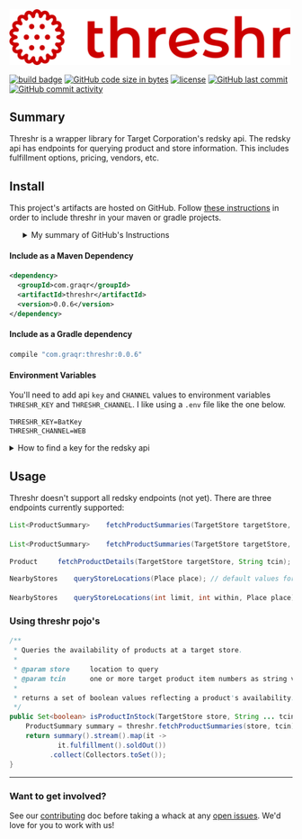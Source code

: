 <img src="header_logo.svg" alt="Threshr - The Target Grocery Harvester" width="500">

[![build badge]][build link]
[![GitHub code size in bytes]][download link]
[![license]][license file]
[![GitHub last commit]][commit history]
[![GitHub commit activity]][commit frequency]

## Summary

Threshr is a wrapper library for Target Corporation's redsky api. The redsky api has endpoints for querying product and store information. This includes fulfillment options, pricing, vendors, etc.


## Install

This project's artifacts are hosted on GitHub. Follow [these instructions] in order to include threshr in your maven or
gradle projects.
<ul>
<details><summary>My summary of GitHub's Instructions</summary>
    <ol>
    At the time of writing this, GitHub doesn't support using GitHub-hosted artifacts without first authenticating. You can do this in two steps:
    <li>Generate a personal access token with <code>read:packages</code> <a href="https://docs.github.com/en/authentication/keeping-your-account-and-data-secure/creating-a-personal-access-token">privileges</a>. </li>
    <li>Add <code><a href="settings.xml">settings.xml</a></code> to your <code>~/.m2/</code> directory (swapping Batman's name and password for your GitHub user and the token from step 1</li>
    </ol>
</details>
</ul>

#### Include as a Maven Dependency
```xml
<dependency>
  <groupId>com.graqr</groupId>
  <artifactId>threshr</artifactId>
  <version>0.0.6</version>
</dependency>
```
#### Include as a Gradle dependency
```groovy
compile "com.graqr:threshr:0.0.6"
```

#### Environment Variables

You'll need to add api `key` and `CHANNEL` values to environment variables `THRESHR_KEY` and `THRESHR_CHANNEL`. I like using a `.env` file like the one below.
```properties
THRESHR_KEY=BatKey
THRESHR_CHANNEL=WEB
```

<details><summary id="api-key">How to find a key for the redsky api</summary><ul>

In the network tab in your browser's dev tools, search for any endpoints from the `redsky.target.com` domain. Below I'm in firefox, from whose context menu I'm given the option to copy an api call's parameters.

![redsky_network-tab_firefox.gif](images%2Fredsky_network-tab_firefox.gif)
</ul></details>

## Usage

Threshr doesn't support all redsky endpoints (not yet). There are three endpoints currently supported:

```java
List<ProductSummary> 	fetchProductSummaries(TargetStore targetStore, Tcin tcin);

List<ProductSummary> 	fetchProductSummaries(TargetStore targetStore, String... tcin) throws ThreshrException;
```
```java
Product 	fetchProductDetails(TargetStore targetStore, String tcin);
```
```java
NearbyStores 	queryStoreLocations(Place place); // default values for limit and within

NearbyStores 	queryStoreLocations(int limit, int within, Place place);
```
    
### Using threshr pojo's 

```java
/**
 * Queries the availability of products at a target store.
 * 
 * @param store     location to query 
 * @param tcin      one or more target product item numbers as string values
 * 
 * returns a set of boolean values reflecting a product's availability.
 */
public Set<boolean> isProductInStock(TargetStore store, String ... tcin) {
    ProductSummary summary = threshr.fetchProductSummaries(store, tcin);
    return summary().stream().map(it -> 
            it.fulfillment().soldOut())
          .collect(Collectors.toSet());
} 
```

___

### Want to get involved?

See our [contributing] doc before taking a whack at any [open issues]. We'd love for you to work with us!


[these instructions]:https://docs.github.com/en/packages/working-with-a-github-packages-registry/working-with-the-apache-maven-registry

[build badge]:https://img.shields.io/github/actions/workflow/status/Graqr/Threshr/mvn-package_pr,push_main.yml?style=plastic&logo=github&label=Build&link=https%3A%2F%2Fgithub.com%2FGraqr%2FThreshr%2Factions%20build-status%20

[build link]:https://github.com/Graqr/Threshr/actions/workflows/mvn-package_pr,push_main.yml?query=branch%3Amain

[open issues]:https://github.com/Graqr/Threshr/issues"open-issues"

[contributing]:Contributing.md

[GitHub code size in bytes]:https://img.shields.io/github/languages/code-size/Graqr/Threshr?style=plastic%20project-size%20

[download link]:https://github.com/Graqr/Threshr/archive/refs/heads/main.zip

[license]:https://img.shields.io/github/license/Graqr/Threshr?style=plastic"GPL-3-License"

[license file]:LICENSE

[GitHub last commit]:https://img.shields.io/github/last-commit/Graqr/Threshr/main?style=plastic%20most-recent-commit

[commit history]:https://github.com/Graqr/Threshr/commits/main

[GitHub commit activity]:https://img.shields.io/github/commit-activity/y/Graqr/Threshr?style=plastic"commit-frequency"

[commit frequency]:https://github.com/Graqr/Threshr/graphs/code-frequency
